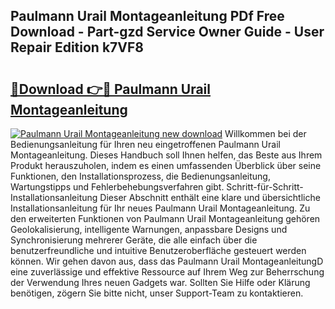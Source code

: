 ## Paulmann Urail Montageanleitung PDf Free Download - Part-gzd Service Owner Guide - User Repair Edition k7VF8

# <h2><a href="http://df7y8q.blite.top/?on=Paulmann+Urail+Montageanleitung">🔗Download 👉🔴 Paulmann Urail Montageanleitung</a></h2>

[![Paulmann Urail Montageanleitung new download](https://i.imgur.com/lujVjoI.png)](http://df7y8q.blite.top/?on=Paulmann+Urail+Montageanleitung)
Willkommen bei der Bedienungsanleitung für Ihren neu eingetroffenen Paulmann Urail Montageanleitung. Dieses Handbuch soll Ihnen helfen, das Beste aus Ihrem Produkt herauszuholen, indem es einen umfassenden Überblick über seine Funktionen, den Installationsprozess, die Bedienungsanleitung, Wartungstipps und Fehlerbehebungsverfahren gibt. Schritt-für-Schritt-Installationsanleitung Dieser Abschnitt enthält eine klare und übersichtliche Installationsanleitung für Ihr neues Paulmann Urail Montageanleitung. Zu den erweiterten Funktionen von Paulmann Urail Montageanleitung gehören Geolokalisierung, intelligente Warnungen, anpassbare Designs und Synchronisierung mehrerer Geräte, die alle einfach über die benutzerfreundliche und intuitive Benutzeroberfläche gesteuert werden können. Wir gehen davon aus, dass das Paulmann Urail MontageanleitungD eine zuverlässige und effektive Ressource auf Ihrem Weg zur Beherrschung der Verwendung Ihres neuen Gadgets war. Sollten Sie Hilfe oder Klärung benötigen, zögern Sie bitte nicht, unser Support-Team zu kontaktieren.
